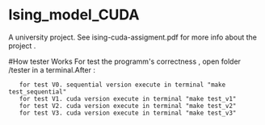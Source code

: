 # Ising_model_CUDA
A university project. See ising-cuda-assigment.pdf for more info
about the project .

#How tester Works
For test the programm's correctness , open folder /tester in a terminal.After :

       for test V0. sequential version execute in terminal "make test_sequential"
       for test V1. cuda version execute in terminal "make test_v1"
       for test V2. cuda version execute in terminal "make test_v2"
       for test V3. cuda version execute in terminal "make test_v3"

